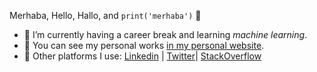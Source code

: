 Merhaba, Hello, Hallo, and `print('merhaba')` 👋

- 🤖 I’m currently having a career break and learning _machine learning_.  
- 🎨 You can see my personal works [in my personal website](https://ikocabiyik.com/).  
- 🔗 Other platforms I use: 
[Linkedin](https://www.linkedin.com/in/imrankocabiyik/) |
[Twitter](https://twitter.com/imrankocabiyik)|
[StackOverflow](https://stackoverflow.com/users/5070121/imran-kocabiyik)
